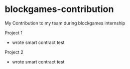 # blockgames-contribution
My Contribution to my team during blockgames internship

Project 1
- wrote smart contract test

Project 2
- wrote smart contract test
